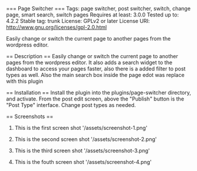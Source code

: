 === Page Switcher ===
Tags: page switcher, post switcher, switch, change page, smart search, switch pages
Requires at least: 3.0.0
Tested up to: 4.2.2
Stable tag: trunk
License: GPLv2 or later
License URI: http://www.gnu.org/licenses/gpl-2.0.html

Easily change or switch the current page to another pages from the wordpress editor.

== Description ==
Easily change or switch the current page to another pages from the wordpress editor. It also adds a search widget to the dashboard to access your pages faster, also there is a added filter to post types as well. Also the main search box inside the page edot was replace with this plugin

== Installation ==
Install the plugin into the plugins/page-switcher directory, and activate.
From the post edit screen, above the \"Publish\" button is the \"Post Type\" interface.
Change post types as needed.

== Screenshots ==

1. This is the first screen shot
'/assets/screenshot-1.png'

2. This is the second screen shot
'/assets/screenshot-2.png'

3. This is the third screen shot
'/assets/screenshot-3.png'

4. This is the fouth screen shot
'/assets/screenshot-4.png'
